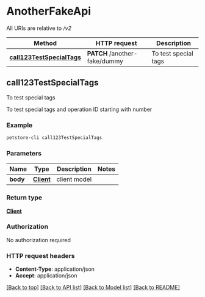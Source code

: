 # AnotherFakeApi

All URIs are relative to */v2*

Method | HTTP request | Description
------------- | ------------- | -------------
[**call123TestSpecialTags**](AnotherFakeApi.md#call123TestSpecialTags) | **PATCH** /another-fake/dummy | To test special tags



## call123TestSpecialTags

To test special tags

To test special tags and operation ID starting with number

### Example

```bash
petstore-cli call123TestSpecialTags
```

### Parameters


Name | Type | Description  | Notes
------------- | ------------- | ------------- | -------------
 **body** | [**Client**](Client.md) | client model |

### Return type

[**Client**](Client.md)

### Authorization

No authorization required

### HTTP request headers

- **Content-Type**: application/json
- **Accept**: application/json

[[Back to top]](#) [[Back to API list]](../README.md#documentation-for-api-endpoints) [[Back to Model list]](../README.md#documentation-for-models) [[Back to README]](../README.md)

